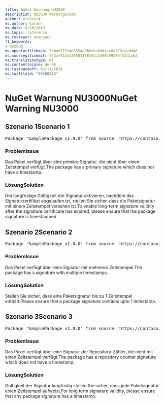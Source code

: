 ```yaml
---
title: NuGet Warnung NU3000
description: NU3000 Warnungscode
author: mishra14
ms.author: karann
ms.date: 8/16/2018
ms.topic: reference
ms.reviewer: anangaur
f1_keywords:
- NU3000
ms.openlocfilehash: 5cba0f73f4e5854e5b8dbc80d1ee8a573ceb9d48
ms.sourcegitcommit: 573af6133a39601136181c1d98c09303f51a1ab2
ms.translationtype: MT
ms.contentlocale: de-DE
ms.lasthandoff: 04/11/2019
ms.locfileid: "59508813"
---
```

# <a name="nuget-warning-nu3000"></a><span data-ttu-id="ceaba-103">NuGet Warnung NU3000</span><span class="sxs-lookup"><span data-stu-id="ceaba-103">NuGet Warning NU3000</span></span>

## <a name="scenario-1"></a><span data-ttu-id="ceaba-104">Szenario 1</span><span class="sxs-lookup"><span data-stu-id="ceaba-104">Scenario 1</span></span>

<pre>Package 'SamplePackage v1.0.0' from source 'https://contoso.com/index.json': The primary signature does not have a timestamp.</pre>

### <a name="issue"></a><span data-ttu-id="ceaba-105">Problem</span><span class="sxs-lookup"><span data-stu-id="ceaba-105">Issue</span></span>

<span data-ttu-id="ceaba-106">Das Paket verfügt über eine primäre Signatur, die nicht über einen Zeitstempel verfügt.</span><span class="sxs-lookup"><span data-stu-id="ceaba-106">The package has a primary signature which does not have a timestamp.</span></span>


### <a name="solution"></a><span data-ttu-id="ceaba-107">Lösung</span><span class="sxs-lookup"><span data-stu-id="ceaba-107">Solution</span></span>

<span data-ttu-id="ceaba-108">Um langfristige Gültigkeit der Signatur aktivieren, nachdem das Signaturzertifikat abgelaufen ist, stellen Sie sicher, dass die Paketsignatur mit einem Zeitstempel versehen ist.</span><span class="sxs-lookup"><span data-stu-id="ceaba-108">To enable long-term signature validity after the signature certificate has expired, please ensure that the package signature is timestamped.</span></span>



## <a name="scenario-2"></a><span data-ttu-id="ceaba-109">Szenario 2</span><span class="sxs-lookup"><span data-stu-id="ceaba-109">Scenario 2</span></span>

<pre>Package 'SamplePackage v1.0.0' from source 'https://contoso.com/index.json': Multiple timestamps are not accepted.</pre>

### <a name="issue"></a><span data-ttu-id="ceaba-110">Problem</span><span class="sxs-lookup"><span data-stu-id="ceaba-110">Issue</span></span>

<span data-ttu-id="ceaba-111">Das Paket verfügt über eine Signatur mit mehreren Zeitstempel.</span><span class="sxs-lookup"><span data-stu-id="ceaba-111">The package has a signature with multiple timestamps.</span></span>


### <a name="solution"></a><span data-ttu-id="ceaba-112">Lösung</span><span class="sxs-lookup"><span data-stu-id="ceaba-112">Solution</span></span>

<span data-ttu-id="ceaba-113">Stellen Sie sicher, dass eine Paketsignatur bis zu 1 Zeitstempel enthält.</span><span class="sxs-lookup"><span data-stu-id="ceaba-113">Please ensure that a package signature contains upto 1 timestamp.</span></span>



## <a name="scenario-3"></a><span data-ttu-id="ceaba-114">Szenario 3</span><span class="sxs-lookup"><span data-stu-id="ceaba-114">Scenario 3</span></span>

<pre>Package 'SamplePackage v1.0.0' from source 'https://contoso.com/index.json': The repository countersignature does not have a timestamp.</pre>

### <a name="issue"></a><span data-ttu-id="ceaba-115">Problem</span><span class="sxs-lookup"><span data-stu-id="ceaba-115">Issue</span></span>

<span data-ttu-id="ceaba-116">Das Paket verfügt über eine Signatur der Repository-Zähler, die nicht mit einen Zeitstempel verfügt.</span><span class="sxs-lookup"><span data-stu-id="ceaba-116">The package has a repository counter signature which does not have a timestamp.</span></span>


### <a name="solution"></a><span data-ttu-id="ceaba-117">Lösung</span><span class="sxs-lookup"><span data-stu-id="ceaba-117">Solution</span></span>

<span data-ttu-id="ceaba-118">Gültigkeit der Signatur langfristig stellen Sie sicher, dass jede Paketsignatur einen Zeitstempel aufweist.</span><span class="sxs-lookup"><span data-stu-id="ceaba-118">For long term signature validity, please ensure that any package signature has a timestamp.</span></span>



